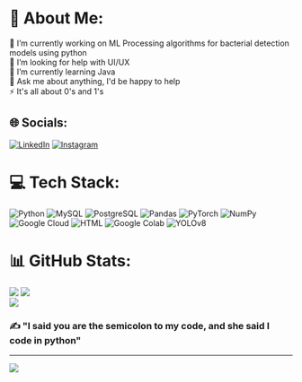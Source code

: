 # 💫 About Me:
🔭 I’m currently working on ML Processing algorithms for bacterial detection models using python<br>🤝 I’m looking for help with UI/UX<br>🌱 I’m currently learning Java<br>💬 Ask me about anything, I'd be happy to help<br>⚡ It's all about 0's and 1's


## 🌐 Socials:
[![LinkedIn](https://img.shields.io/badge/LinkedIn-%230077B5.svg?logo=linkedin&logoColor=white)](https://linkedin.com/in/netra-gupta-898ba4204) [![Instagram](https://img.shields.io/badge/Instagram-%23E4405F.svg?logo=Instagram&logoColor=white)](https://instagram.com/netra_raawat)

# 💻 Tech Stack:
![Python](https://img.shields.io/badge/Python-14354C?style=for-the-badge&logo=python&logoColor=white) 
![MySQL](https://img.shields.io/badge/MySQL-00000F?style=for-the-badge&logo=mysql&logoColor=white) 
![PostgreSQL](https://img.shields.io/badge/PostgreSQL-316192?style=for-the-badge&logo=postgresql&logoColor=white) 
![Pandas](https://img.shields.io/badge/pandas-%23150458.svg?style=for-the-badge&logo=pandas&logoColor=white) 
![PyTorch](https://img.shields.io/badge/PyTorch-%23EE4C2C.svg?style=for-the-badge&logo=PyTorch&logoColor=white) 
![NumPy](https://img.shields.io/badge/numpy-%23013243.svg?style=for-the-badge&logo=numpy&logoColor=white) 
![Google Cloud](https://img.shields.io/badge/Google%20Cloud-%234285F4.svg?style=for-the-badge&logo=google-cloud&logoColor=white) 
![HTML](https://img.shields.io/badge/HTML-239120?style=for-the-badge&logo=html5&logoColor=white) 
![Google Colab](https://img.shields.io/badge/Google_Colab-D8B70A?style=for-the-badge&logo=google-colab&logoColor=white)
![YOLOv8](https://img.shields.io/badge/YOLOv8-3E75EB?style=for-the-badge&logo=https://avatars.githubusercontent.com/u/26833451?s=280&v=4&logoColor=white)

# 📊 GitHub Stats:
![](https://github-readme-stats.vercel.app/api?username=NetraGupta1201&theme=dark&hide_border=false&include_all_commits=true&count_private=true)
![](https://github-readme-streak-stats.herokuapp.com/?user=NetraGupta1201&theme=dark&hide_border=false)<br/>
![](https://github-readme-stats.vercel.app/api/top-langs/?username=NetraGupta1201&theme=dark&hide_border=false&include_all_commits=true&count_private=true&layout=compact)

### ✍️ "I said you are the semicolon to my code, and she said I code in python"

---
[![](https://visitcount.itsvg.in/api?id=NetraGupta1201&icon=0&color=12)](https://visitcount.itsvg.in)
